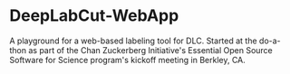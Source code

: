 # DeepLabCut-WebApp
  A playground for a web-based labeling tool for DLC. Started at the do-a-thon as part of the Chan Zuckerberg Initiative's Essential Open Source Software for Science program's kickoff meeting in Berkley, CA. 

